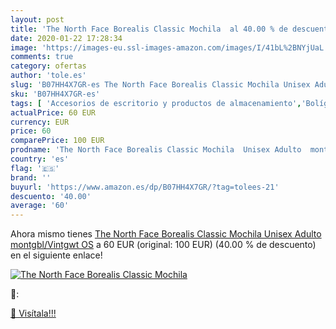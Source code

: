 ```yaml
---
layout: post
title: 'The North Face Borealis Classic Mochila  al 40.00 % de descuento'
date: 2020-01-22 17:28:34
image: 'https://images-eu.ssl-images-amazon.com/images/I/41bL%2BNYjUaL._SL400_.jpg'
comments: true
category: ofertas
author: 'tole.es'
slug: 'B07HH4X7GR-es The North Face Borealis Classic Mochila Unisex Adulto...'
sku: 'B07HH4X7GR-es'
tags: [ 'Accesorios de escritorio y productos de almacenamiento','Bolígrafos, lápices y útiles de escritura','Costura y manualidades','Dibujo','Estuches escolares','Hogar y cocina','Lápices','Marcadores','Material de oficina','Materiales de dibujo','Materiales, organizadores y dispensadores de escritorio','Oficina y papelería','Portaminas','Rotuladores y subrayadores','Subrayadores','mochila', ]
actualPrice: 60 EUR
currency: EUR
price: 60
comparePrice: 100 EUR
prodname: 'The North Face Borealis Classic Mochila  Unisex Adulto  montgbl/Vintgwt  OS'
country: 'es'
flag: '🇪🇸'
brand: ''
buyurl: 'https://www.amazon.es/dp/B07HH4X7GR/?tag=tolees-21'
descuento: '40.00'
average: '60'
---
```


Ahora mismo tienes [The North Face Borealis Classic Mochila  Unisex Adulto  montgbl/Vintgwt  OS](https://www.amazon.es/dp/B07HH4X7GR/?tag=tolees-21) a 60 EUR (original: 100 EUR) (40.00 %  de descuento) en el siguiente enlace!

[![The North Face Borealis Classic Mochila ](https://images-eu.ssl-images-amazon.com/images/I/41bL%2BNYjUaL._SL400_.jpg)](https://www.amazon.es/dp/B07HH4X7GR/?tag=tolees-21)

🔎:


[🛒 Visítala!!!](https://www.amazon.es/dp/B07HH4X7GR/?tag=tolees-21)
